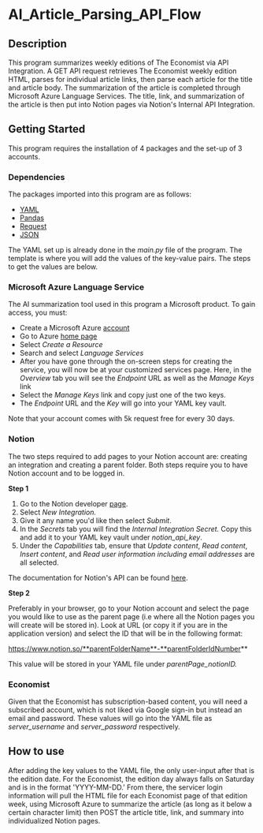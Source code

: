 # AI_Article_Parsing_API_Flow
## Description
This program summarizes weekly editions of The Economist via API Integration. A GET API request retrieves The Economist weekly edition HTML, parses for individual article links, then parse each article for the title and article body. The summarization of the article is completed through Microsoft Azure Language Services. The title, link, and summarization of the article is then put into Notion pages via Notion's Internal API Integration. 
## Getting Started
This program requires the installation of 4 packages and the set-up of 3 accounts. 
### Dependencies
The packages imported into this program are as follows:
* [YAML](yaml.org)
* [Pandas](https://pandas.pydata.org/)
* [Request](https://pypi.org/project/requests/)
* [JSON](https://docs.python.org/3/library/json.html)

The YAML set up is already done in the *main.py* file of the program. The template is where you will add the values of the key-value pairs. The steps to get the values are below.  
### Microsoft Azure Language Service
The AI summarization tool used in this program a Microsoft product. To gain access, you must:
* Create a Microsoft Azure [account](https://azure.microsoft.com/en-us)
*  Go to Azure [home page](https://portal.azure.com/#home)
* Select *Create a Resource*
* Search and select *Language Services*
* After you have gone through the on-screen steps for creating the service, you will now be at your customized services page. Here, in the *Overview* tab you will see the *Endpoint* URL as well as the *Manage Keys* link
* Select the *Manage Keys* link and copy just one of the two keys. 
* The *Endpoint* URL and the *Key* will go into your YAML key vault. 

Note that your account comes with 5k request free for every 30 days. 
### Notion 
The two steps required to add pages to your Notion account are: creating an integration and creating a parent folder. Both steps require you to have Notion account and to be logged in. 

**Step 1**
1. Go to the Notion developer [page](https://www.notion.so/my-integrations).
2. Select *New Integration.*
3. Give it any name you'd like then select *Submit*.
4. In the *Secrets* tab you will find the *Internal Integration Secret.* Copy this and add it to your YAML key vault under *notion_api_key*. 
5. Under the *Capabilities* tab, ensure that *Update content*, *Read content*, *Insert content*, and *Read user information including email addresses* are all selected. 

The documentation for Notion's API can be found [here](https://developers.notion.com/docs/getting-started).  

**Step 2** 

Preferably in your browser, go to your Notion account and select the page you would like to use as the parent page (i.e where all the Notion pages you will create will be stored in). Look at URL (or copy it if you are in the application version) and select the ID that will be in the following format: 

https://www.notion.so/**parentFolderName**-**parentFolderIdNumber**

This value will be stored in your YAML file under *parentPage_notionID.*
### Economist
Given that the Economist has subscription-based content, you will need a subscribed account, which is not liked via Google sign-in but instead an email and password. These values will go into the YAML file as *server_username* and *server_password* respectively. 

## How to use
After adding the key values to the YAML file, the only user-input after that is the edition date. For the Economist, the edition day always falls on Saturday and is in the format 'YYYY-MM-DD.' From there, the servicer login information will pull the HTML file for each Economist page of that edition week, using Microsoft Azure to summarize the article (as long as it below a certain character limit) then POST the article title, link, and summary into individualized Notion pages.  